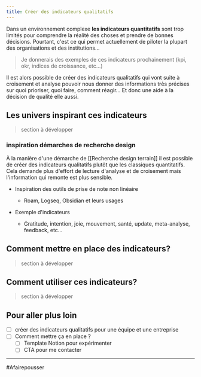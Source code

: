 ```yaml
---
title: Créer des indicateurs qualitatifs
---
```

Dans un environnement complexe **les indicateurs quantitatifs** sont trop limités pour comprendre la réalité des choses et prendre de bonnes décisions. Pourtant, c'est ce qui permet actuellement de piloter la plupart des organisations et des institutions...

> Je donnerais des exemples de ces indicateurs prochainement (kpi, okr, indices de croissance, etc...)

Il est alors possible de créer des indicateurs qualitatifs qui vont suite à croisement et analyse pouvoir nous donner des informations très précises sur quoi prioriser, quoi faire, comment réagir... Et donc une aide à la décision de qualité elle aussi. 


## Les univers inspirant ces indicateurs
> section à développer

### inspiration démarches de recherche design 
À la manière d'une démarche de [[Recherche design terrain]] il est possible de créer des indicateurs qualitatifs plutôt que les classiques quantitatifs. Cela demande plus d'effort de lecture d'analyse et de croisement mais l'information qui remonte est plus sensible. 


- Inspiration des outils de prise de note non linéaire
	- Roam, Logseq, Obsidian et leurs usages
	
- Exemple d'indicateurs 
	- Gratitude, intention, joie, mouvement, santé, update, meta-analyse, feedback, etc...


## Comment mettre en place des indicateurs?
> section à développer


## Comment utiliser ces indicateurs?
> section à développer


## Pour aller plus loin
- [ ] créer des indicateurs qualitatifs pour une équipe et une entreprise 
- [ ] Comment mettre ça en place ? 
	- [ ] Template Notion pour expérimenter 
	- [ ] CTA pour me contacter 

---

#Afairepousser 